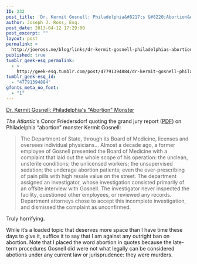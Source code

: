 ```yaml
---
ID: 232
post_title: 'Dr. Kermit Gosnell: Philadelphia&#8217;s &#8220;Abortion&#8221; Monster'
author: Joseph J. Ross, Esq.
post_date: 2013-04-12 17:29:00
post_excerpt: ""
layout: post
permalink: >
  http://joeross.me/blog/links/dr-kermit-gosnell-philadelphias-abortion/
published: true
tumblr_geek-esq_permalink:
  - >
    http://geek-esq.tumblr.com/post/47791394884/dr-kermit-gosnell-philadelphias-abortion
tumblr_geek-esq_id:
  - "47791394884"
gfonts_meta_no_font:
  - "1"
---
```

<a href='http://www.theatlantic.com/national/archive/2013/04/why-dr-kermit-gosnells-trial-should-be-a-front-page-story/274944/'>Dr. Kermit Gosnell: Philadelphia's "Abortion" Monster</a><div class="link_description"><p><em>The Atlantic</em>'s Conor Friedersdorf quoting the grand jury report (<a href="http://www.phila.gov/districtattorney/pdfs/grandjurywomensmedical.pdf" target="_blank">PDF</a>) on Philadelphia &#8220;abortion&#8221; monster Kermit Gosnell:</p>

<blockquote>
  <p>The Department of State, through its Board of Medicine, licenses and oversees individual physicians&#8230; Almost a decade ago, a former employee of Gosnell presented the Board of Medicine with a complaint that laid out the whole scope of his operation: the unclean, unsterile conditions; the unlicensed workers; the unsupervised sedation; the underage abortion patients; even the over-prescribing of pain pills with high resale value on the street. The department assigned an investigator, whose investigation consisted primarily of an offsite interview with Gosnell. The investigator never inspected the facility, questioned other employees, or reviewed any records. Department attorneys chose to accept this incomplete investigation, and dismissed the complaint as unconfirmed.</p>
</blockquote>

<p>Truly horrifying.</p>

<p>While it&#8217;s a loaded topic that deserves more space than I have time these days to give it, suffice it to say that I am against any outright ban on abortion. Note that I placed the word abortion in quotes because the late-term procedures Gosnell did were not what legally can be considered abotions under any current law or jurisprudence: they were murders.</p></div>
